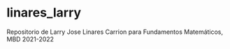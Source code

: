 # linares_larry
 Repositorio de Larry Jose Linares Carrion para Fundamentos Matemáticos, MBD 2021-2022
